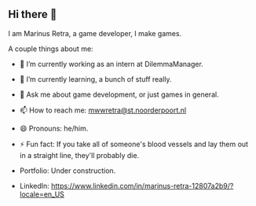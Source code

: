 ## Hi there 👋
I am Marinus Retra, a game developer, I make games.

A couple things about me:

- 🔭 I’m currently working as an intern at DilemmaManager.
- 🌱 I’m currently learning, a bunch of stuff really.
- 💬 Ask me about game development, or just games in general.
- 📫 How to reach me: mwwretra@st.noorderpoort.nl
- 😄 Pronouns: he/him.
- ⚡ Fun fact: If you take all of someone's blood vessels and lay them out in a straight line, they'll probably die.

  
- Portfolio: Under construction.
- LinkedIn: https://www.linkedin.com/in/marinus-retra-12807a2b9/?locale=en_US
